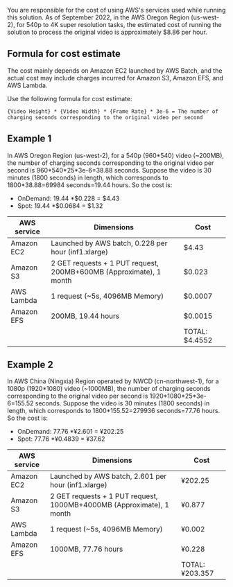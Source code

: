 You are responsible for the cost of using AWS's services used while running this solution. As of September 2022, in the AWS Oregon Region (us-west-2), for 540p to 4K super resolution tasks, the estimated cost of running the solution to process the original video is approximately $8.86 per hour.

## Formula for cost estimate

The cost mainly depends on Amazon EC2 launched by AWS Batch, and the actual cost may include charges incurred for Amazon S3, Amazon EFS, and AWS Lambda.

Use the following formula for cost estimate:

```
{Video Height} * {Video Width} * {Frame Rate} * 3e-6 = The number of charging seconds corresponding to the original video per second
```

## Example 1

In AWS Oregon Region (us-west-2), for a 540p (960\*540) video (~200MB), the number of charging seconds corresponding to the original video per second is 960\*540\*25\*3e-6=38.88 seconds. Suppose the video is 30 minutes (1800 seconds) in length, which corresponds to 1800\*38.88=69984 seconds=19.44 hours. So the cost is:

* OnDemand: 19.44 \*$0.228 = $4.43
* Spot: 19.44 \*$0.0684 = $1.32

| AWS service | Dimensions | Cost |
|---|---|---|
| Amazon EC2 | Launched by AWS batch, 0.228 per hour (inf1.xlarge) | $4.43 |
| Amazon S3 | 2 GET requests + 1 PUT request, 200MB+600MB (Approximate), 1 month | $0.023 |
| AWS Lambda | 1 request (~5s, 4096MB Memory) | $0.0007 |
| Amazon EFS | 200MB, 19.44 hours | $0.0015 |
|  | | TOTAL: $4.4552 |

## Example 2

In AWS China (Ningxia) Region operated by NWCD (cn-northwest-1), for a 1080p (1920\*1080) video (~1000MB), the number of charging seconds corresponding to the original video per second is 1920\*1080\*25\*3e-6=155.52 seconds. Suppose the video is 30 minutes (1800 seconds) in length, which corresponds to 1800\*155.52=279936 seconds=77.76 hours. So the cost is:

* OnDemand: 77.76 \*¥2.601 = ¥202.25
* Spot: 77.76 \*¥0.4839 = ¥37.62

| AWS service | Dimensions | Cost |
|---|---|---|
| Amazon EC2 | Launched by AWS batch, 2.601 per hour (inf1.xlarge) | ¥202.25 |
| Amazon S3 | 2 GET requests + 1 PUT request, 1000MB+4000MB (Approximate), 1 month | ¥0.877 |
| AWS Lambda | 1 request (~5s, 4096MB Memory) | ¥0.002 |
| Amazon EFS | 1000MB, 77.76 hours | ¥0.228 |
|  | | TOTAL: ¥203.357 |


